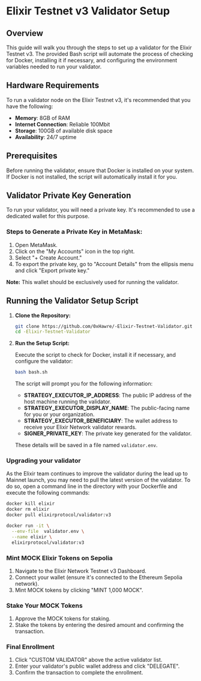 # Elixir Testnet v3 Validator Setup

## Overview

This guide will walk you through the steps to set up a validator for the Elixir Testnet v3. The provided Bash script will automate the process of checking for Docker, installing it if necessary, and configuring the environment variables needed to run your validator.

## Hardware Requirements

To run a validator node on the Elixir Testnet v3, it's recommended that you have the following:

- **Memory**: 8GB of RAM
- **Internet Connection**: Reliable 100Mbit
- **Storage**: 100GB of available disk space
- **Availability**: 24/7 uptime

## Prerequisites

Before running the validator, ensure that Docker is installed on your system. If Docker is not installed, the script will automatically install it for you.

## Validator Private Key Generation

To run your validator, you will need a private key. It's recommended to use a dedicated wallet for this purpose.

### Steps to Generate a Private Key in MetaMask:

1. Open MetaMask.
2. Click on the "My Accounts" icon in the top right.
3. Select "+ Create Account."
4. To export the private key, go to "Account Details" from the ellipsis menu and click "Export private key."

**Note:** This wallet should be exclusively used for running the validator.

## Running the Validator Setup Script

1. **Clone the Repository:**

   ```bash
   git clone https://github.com/0xHawre/-Elixir-Testnet-Validator.git
   cd -Elixir-Testnet-Validator
   ```

2. **Run the Setup Script:**

   Execute the script to check for Docker, install it if necessary, and configure the validator:

   ```bash
   bash bash.sh
   ```

   The script will prompt you for the following information:
   - **STRATEGY_EXECUTOR_IP_ADDRESS**: The public IP address of the host machine running the validator.
   - **STRATEGY_EXECUTOR_DISPLAY_NAME**: The public-facing name for you or your organization.
   - **STRATEGY_EXECUTOR_BENEFICIARY**: The wallet address to receive your Elixir Network validator rewards.
   - **SIGNER_PRIVATE_KEY**: The private key generated for the validator.

   These details will be saved in a file named `validator.env`.

### Upgrading your validator
As the Elixir team continues to improve the validator during the lead up to Mainnet launch, you may need to pull the latest version of the validator.  To do so, open a command line in the directory with your Dockerfile and execute the following commands:

```bash
docker kill elixir
docker rm elixir
docker pull elixirprotocol/validator:v3
```

```bash
docker run -it \
  --env-file  validator.env \
  --name elixir \
  elixirprotocol/validator:v3
```

### Mint MOCK Elixir Tokens on Sepolia

1. Navigate to the Elixir Network Testnet v3 Dashboard.
2. Connect your wallet (ensure it's connected to the Ethereum Sepolia network).
3. Mint MOCK tokens by clicking "MINT 1,000 MOCK".

### Stake Your MOCK Tokens

1. Approve the MOCK tokens for staking.
2. Stake the tokens by entering the desired amount and confirming the transaction.

### Final Enrollment

1. Click "CUSTOM VALIDATOR" above the active validator list.
2. Enter your validator's public wallet address and click "DELEGATE".
3. Confirm the transaction to complete the enrollment.

